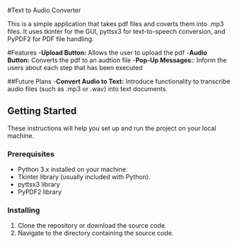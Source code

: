 #Text to Audio Converter

This is a simple application that takes pdf files and coverts them into .mp3 files. It uses tkinter for the GUI, pyttsx3 for text-to-speech conversion, and PyPDF2 for PDF file handling.

#Features
-**Upload Button:** Allows the user to upload the pdf
-**Audio Button:** Converts the pdf to an audtion file
-**Pop-Up Messages:**: Inform the users about each step that has been executed

##Future Plans
-**Convert Audio to Text:** Introduce functionality to transcribe audio files (such as .mp3 or .wav) into text documents.

## Getting Started

These instructions will help you set up and run the project on your local machine.

### Prerequisites

- Python 3.x installed on your machine.
- Tkinter library (usually included with Python).
- pyttsx3 library
- PyPDF2 library

### Installing

1. Clone the repository or download the source code.
2. Navigate to the directory containing the source code.

